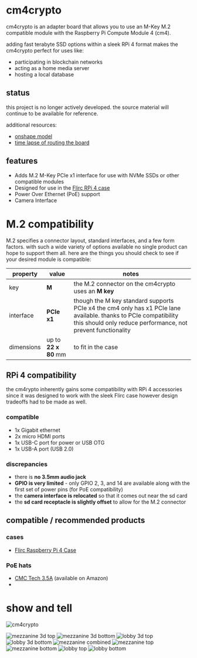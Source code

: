 # cm4crypto

cm4crypto is an adapter board that allows you to use an M-Key M.2 compatible module with the Raspberry Pi Compute Module 4 (cm4).

adding fast terabyte SSD options within a sleek RPi 4 format makes the cm4crypto perfect for uses like:
* participating in blockchain networks
* acting as a home media server
* hosting a local database

## status

this project is no longer actively developed.
the source material will continue to be available for reference.

additional resources:

* [onshape model](https://cad.onshape.com/documents/3095ac02ee5d7dd8a1b9e12a/w/86bdcc88d4120b9515956abd/e/6d8a025f4a8b2a44825a6443?renderMode=0&uiState=6629d60ecf655f459d6d604c)
* [time lapse of routing the board](https://www.youtube.com............)

## features

* Adds M.2 M-Key PCIe x1 interface for use with NVMe SSDs or other compatible modules
* Designed for use in the [Flirc RPi 4 case](https://flirc.tv/more/raspberry-pi-4-case)
* Power Over Ethernet (PoE) support
* Camera Interface

# M.2 compatibility

M.2 specifies a connector layout, standard interfaces, and a few form factors. with such a wide variety of options available no single product can hope to support them all. here are the things you should check to see if your desired module is compatible:

property | value | notes
--- | ------- | ------
key | **M** | the M.2 connector on the cm4crypto uses an **M key**
interface | **PCIe x1** | though the M key standard supports PCIe x4 the cm4 only has x1 PCIe lane available. thanks to PCIe compatibility this should only reduce performance, not prevent functionality
dimensions | up to **22 x 80** mm | to fit in the case 

## RPi 4 compatibility

the cm4rypto inherently gains some compatibility with RPi 4 accessories since it was designed to work with the sleek Flirc case however design tradeoffs had to be made as well. 

### compatible

* 1x Gigabit ethernet
* 2x micro HDMI ports
* 1x USB-C port for power or USB OTG
* 1x USB-A port (USB 2.0)

### discrepancies

* there is **no 3.5mm audio jack**
* **GPIO is very limited** - only GPIO 2, 3, and 14 are available along with the first set of power pins (for PoE compatibility)
* the **camera interface is relocated** so that it comes out near the sd card
* the **sd card receptacle is slightly offset** to allow for the M.2 connector

## compatible / recommended products

### cases
* [Flirc Raspberry Pi 4 Case](https://flirc.tv/more/raspberry-pi-4-case)

### PoE hats
* [CMC Tech 3.5A](https://cctvfactory.com/copy-of-cmc-tech-5-2v-3-5a-17-5watt-power-over-ethernet-poe-hat-for-raspberry-pi-4-model-b-and-pi-3-model-b-ieee-802-3af-or-802-3at-poe-network-standard-compliant-made-in-rpc/) (available on Amazon)
* 

# show and tell

![cm4crypto](./assets/complete-tl.jpeg)

![mezzanine 3d top](./assets/mezzanine-3d-t.png)
![mezzanine 3d bottom](./assets/mezzanine-3d-b.png)
![lobby 3d top](./assets/lobby-3d-t.png)
![lobby 3d bottom](./assets/lobby-3d-b.png)
![mezzanine combined](./assets/mezzanine-tb.png)
![mezzanine top](./assets/mezzanine-t.png)
![mezzanine bottom](./assets/mezzanine-b.png)
![lobby top](./assets/lobby-t.png)
![lobby bottom](./assets/lobby-b.png)
